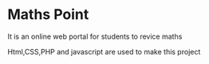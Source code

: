 # Maths Point


It is an online web portal for students to revice maths 

Html,CSS,PHP and javascript are used to make this project
